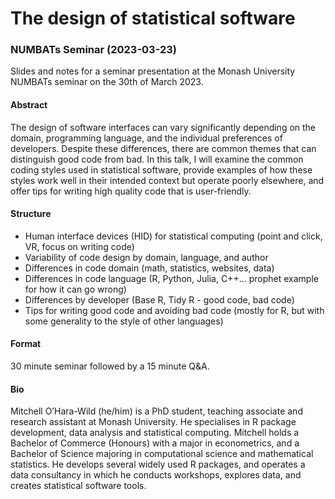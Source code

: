 
<!-- README.md is generated from README.Rmd. Please edit that file -->

# The design of statistical software

### NUMBATs Seminar (2023-03-23)

<!-- badges: start -->
<!-- badges: end -->

Slides and notes for a seminar presentation at the Monash University
NUMBATs seminar on the 30th of March 2023.

#### Abstract

The design of software interfaces can vary significantly depending on
the domain, programming language, and the individual preferences of
developers. Despite these differences, there are common themes that can
distinguish good code from bad. In this talk, I will examine the common
coding styles used in statistical software, provide examples of how
these styles work well in their intended context but operate poorly
elsewhere, and offer tips for writing high quality code that is
user-friendly.

<!-- * Good code, bad code (smell and feel) -->
<!-- * R, Python, Julia, C++ -->
<!-- * Base R, tidy R -->

#### Structure

- Human interface devices (HID) for statistical computing (point and
  click, VR, focus on writing code)
- Variability of code design by domain, language, and author
- Differences in code domain (math, statistics, websites, data)
- Differences in code language (R, Python, Julia, C++… prophet example
  for how it can go wrong)
- Differences by developer (Base R, Tidy R - good code, bad code)
- Tips for writing good code and avoiding bad code (mostly for R, but
  with some generality to the style of other languages)

#### Format

30 minute seminar followed by a 15 minute Q&A.

#### Bio

Mitchell O’Hara-Wild (he/him) is a PhD student, teaching associate and
research assistant at Monash University. He specialises in R package
development, data analysis and statistical computing. Mitchell holds a
Bachelor of Commerce (Honours) with a major in econometrics, and a
Bachelor of Science majoring in computational science and mathematical
statistics. He develops several widely used R packages, and operates a
data consultancy in which he conducts workshops, explores data, and
creates statistical software tools.
